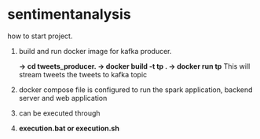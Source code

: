 # sentimentanalysis

how to start project.

1. build and run docker image for kafka producer.
   
   **-> cd tweets_producer.
   -> docker build -t tp .
   -> docker run tp**
This will stream tweets the tweets to kafka topic

3. docker compose file is configured to run the spark application, backend server and web application
4. can be executed through
1. **execution.bat or execution.sh**
